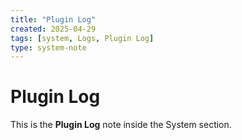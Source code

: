 ```yaml
---
title: "Plugin Log"
created: 2025-04-29
tags: [system, Logs, Plugin Log]
type: system-note
---
```


# Plugin Log

This is the **Plugin Log** note inside the System section.
